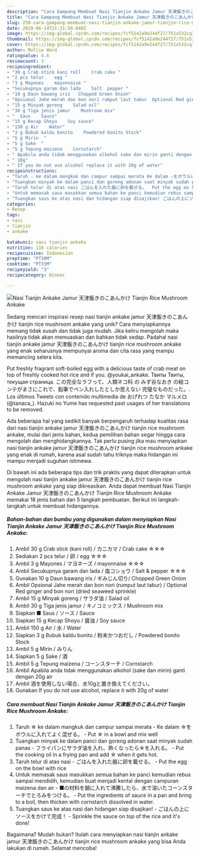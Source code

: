 ```yaml
---
description: "Cara Gampang Membuat Nasi Tianjin Ankake Jamur 天津飯きのこあんかけ Tianjin Rice Mushroom Ankake, Enak"
title: "Cara Gampang Membuat Nasi Tianjin Ankake Jamur 天津飯きのこあんかけ Tianjin Rice Mushroom Ankake, Enak"
slug: 250-cara-gampang-membuat-nasi-tianjin-ankake-jamur-tianjin-rice-mushroom-ankake-enak
date: 2020-06-14T21:21:59.048Z
image: https://img-global.cpcdn.com/recipes/fcf5142a9e244f27/751x532cq70/nasi-tianjin-ankake-jamur-天津飯きのこあんかけ-tianjin-rice-mushroom-ankake-foto-resep-utama.jpg
thumbnail: https://img-global.cpcdn.com/recipes/fcf5142a9e244f27/751x532cq70/nasi-tianjin-ankake-jamur-天津飯きのこあんかけ-tianjin-rice-mushroom-ankake-foto-resep-utama.jpg
cover: https://img-global.cpcdn.com/recipes/fcf5142a9e244f27/751x532cq70/nasi-tianjin-ankake-jamur-天津飯きのこあんかけ-tianjin-rice-mushroom-ankake-foto-resep-utama.jpg
author: Mollie Ward
ratingvalue: 4.6
reviewcount: 3
recipeingredient:
- "30 g Crab stick kani roll    Crab cake "
- "2 pcs telur    egg "
- "3 g Mayones    mayonnaise "
- "Secukupnya garam dan lada    Salt  pepper "
- "10 g Daun bawang iris   Chopped Green Onion"
- "Opsional Jahe merah dan bon nori rumput laut tabur  Optional Red ginger and bon nori dried seaweed sprinkle"
- "15 g Minyak goreng    Salad oil"
- "30 g Tiga jenis jamur    Mushroom mix"
- "  Saus    Sauce"
- "15 g Kecap Shoyu    Soy sauce"
- "150 g Air    Water"
- "3 g Bubuk kaldu bonito    Powdered bonito Stock"
- "5 g Mirin  "
- "5 g Sake  "
- "5 g Tepung maizena    Cornstarch"
- " Apabila anda tidak menggunakan alkohol sake dan mirin ganti dengan 20g air"
- " 10g"
- " If you do not use alcohol replace it with 20g of water"
recipeinstructions:
- "Taruh ☆ ke dalam mangkuk dan campur sampai merata Ke dalam ☆をボウルに入れてよく混ぜる。 Put ☆ in a bowl and mix well"
- "Tuangkan minyak ke dalam panci dan goreng adonan saat minyak sudah panas フライパンにサラダ油を入れ、熱くなったら☆を入れる。  Put the cooking oil in a frying pan and add ☆ when it gets hot."
- "Taruh telur di atas nasi ごはんを入れた器に卵を載せる。  Put the egg on the bowl with rice"
- "Untuk memasak saus masukkan semua bahan ke panci kemudian rebus sampai mendidih, kemudian buat menjadi kental dengan campuran maizena dan air ■の材料を鍋に入れて沸騰したら、水で溶いたコーンスターチでとろみをつける。 Put the ingredients of sauce in a pan and bring to a boil, then thicken with cornstarch dissolved in water."
- "Tuangkan saus ke atas nasi dan hidangan siap disajikan! ごはんの上にソースをかけて完成！ Sprinkle the sauce on top of the rice and it&#39;s done!"
categories:
- Resep
tags:
- nasi
- tianjin
- ankake

katakunci: nasi tianjin ankake 
nutrition: 116 calories
recipecuisine: Indonesian
preptime: "PT30M"
cooktime: "PT33M"
recipeyield: "3"
recipecategory: Dinner

---
```



![Nasi Tianjin Ankake Jamur 天津飯きのこあんかけ Tianjin Rice Mushroom Ankake](https://img-global.cpcdn.com/recipes/fcf5142a9e244f27/751x532cq70/nasi-tianjin-ankake-jamur-天津飯きのこあんかけ-tianjin-rice-mushroom-ankake-foto-resep-utama.jpg)

Sedang mencari inspirasi resep nasi tianjin ankake jamur 天津飯きのこあんかけ tianjin rice mushroom ankake yang unik? Cara menyiapkannya memang tidak susah dan tidak juga mudah. Jika keliru mengolah maka hasilnya tidak akan memuaskan dan bahkan tidak sedap. Padahal nasi tianjin ankake jamur 天津飯きのこあんかけ tianjin rice mushroom ankake yang enak seharusnya mempunyai aroma dan cita rasa yang mampu memancing selera kita.

Put freshly fragrant soft-boiled egg with a delicious taste of crab meat on top of freshly cooked hot rice and if you. @youkai_ankake. Твиты Твиты, текущая страница. この完全なラフって、人類ネコ科 の みず谷なおき の絵コンテがまさにこれで、鉛筆でペン入れしたとしか思えない 完璧なものだった。. Los últimos Tweets con contenido multimedia de おげれつ たなか マルメロ (@tanaca_). Hazuki no Yume has requested past usages of her translations to be removed.

Ada beberapa hal yang sedikit banyak berpengaruh terhadap kualitas rasa dari nasi tianjin ankake jamur 天津飯きのこあんかけ tianjin rice mushroom ankake, mulai dari jenis bahan, kedua pemilihan bahan segar hingga cara mengolah dan menghidangkannya. Tak perlu pusing jika mau menyiapkan nasi tianjin ankake jamur 天津飯きのこあんかけ tianjin rice mushroom ankake yang enak di rumah, karena asal sudah tahu triknya maka hidangan ini mampu menjadi suguhan istimewa.


Di bawah ini ada beberapa tips dan trik praktis yang dapat diterapkan untuk mengolah nasi tianjin ankake jamur 天津飯きのこあんかけ tianjin rice mushroom ankake yang siap dikreasikan. Anda dapat membuat Nasi Tianjin Ankake Jamur 天津飯きのこあんかけ Tianjin Rice Mushroom Ankake memakai 18 jenis bahan dan 5 langkah pembuatan. Berikut ini langkah-langkah untuk membuat hidangannya.

<!--inarticleads1-->

##### Bahan-bahan dan bumbu yang digunakan dalam menyiapkan Nasi Tianjin Ankake Jamur 天津飯きのこあんかけ Tianjin Rice Mushroom Ankake:

1. Ambil 30 g Crab stick (kani roll) / カニカマ / Crab cake ☆☆☆
1. Sediakan 2 pcs telur / 卵 / egg ☆☆☆
1. Ambil 3 g Mayones / マヨネーズ / mayonnaise ☆☆☆
1. Ambil Secukupnya garam dan lada / 塩コショウ / Salt &amp; pepper ☆☆☆
1. Gunakan 10 g Daun bawang iris / ギみじん切り/ Chopped Green Onion
1. Ambil Opsional Jahe merah dan bon nori (rumput laut tabur) / Optional Red ginger and bon nori (dried seaweed sprinkle)
1. Ambil 15 g Minyak goreng / サラダ油 / Salad oil
1. Ambil 30 g Tiga jenis jamur / キノコミックス / Mushroom mix
1. Siapkan  ■ Saus / ソース / Sauce
1. Siapkan 15 g Kecap Shoyu / 醤油 / Soy sauce
1. Ambil 150 g Air / 水 / Water
1. Siapkan 3 g Bubuk kaldu bonito / 粉末かつおだし / Powdered bonito Stock
1. Ambil 5 g Mirin / みりん
1. Siapkan 5 g Sake / 酒
1. Ambil 5 g Tepung maizena / コーンスターチ / Cornstarch
1. Ambil  Apabila anda tidak menggunakan alkohol (sake dan mirin) ganti dengan 20g air
1. Ambil  酒を使用しない場合、水10gと置き換えてください。
1. Gunakan  If you do not use alcohol, replace it with 20g of water




<!--inarticleads2-->

##### Cara membuat Nasi Tianjin Ankake Jamur 天津飯きのこあんかけ Tianjin Rice Mushroom Ankake:

1. Taruh ☆ ke dalam mangkuk dan campur sampai merata - Ke dalam ☆をボウルに入れてよく混ぜる。 - Put ☆ in a bowl and mix well
1. Tuangkan minyak ke dalam panci dan goreng adonan saat minyak sudah panas - フライパンにサラダ油を入れ、熱くなったら☆を入れる。 -  Put the cooking oil in a frying pan and add ☆ when it gets hot.
1. Taruh telur di atas nasi - ごはんを入れた器に卵を載せる。 -  Put the egg on the bowl with rice
1. Untuk memasak saus masukkan semua bahan ke panci kemudian rebus sampai mendidih, kemudian buat menjadi kental dengan campuran maizena dan air - ■の材料を鍋に入れて沸騰したら、水で溶いたコーンスターチでとろみをつける。 - Put the ingredients of sauce in a pan and bring to a boil, then thicken with cornstarch dissolved in water.
1. Tuangkan saus ke atas nasi dan hidangan siap disajikan! - ごはんの上にソースをかけて完成！ - Sprinkle the sauce on top of the rice and it&#39;s done!




Bagaimana? Mudah bukan? Itulah cara menyiapkan nasi tianjin ankake jamur 天津飯きのこあんかけ tianjin rice mushroom ankake yang bisa Anda lakukan di rumah. Selamat mencoba!

